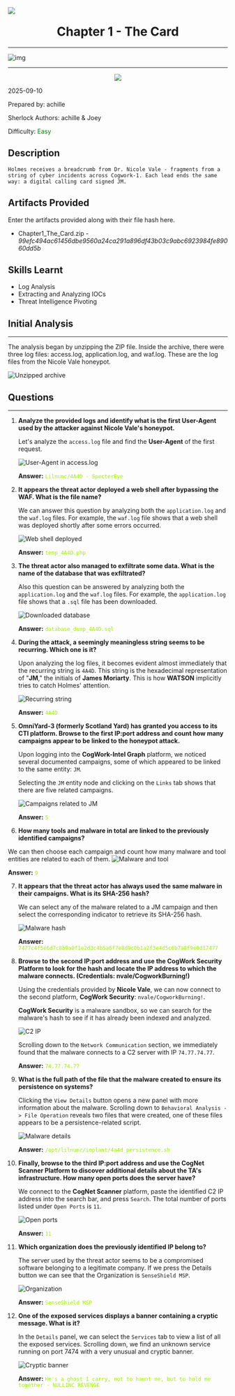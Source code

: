 <img src="./assets/banner.png" style="max-width: 100%; height: auto;" align=left />

# <center>Chapter 1 - The Card</center>

-----------

![img](./assets/ChallengeBanner.jpg)

-----------

<p align="center">
<img src="./Assets/The_Card.png" style="max-width: 49%;"/>
</p>

2025-09-10

Prepared by: achille

Sherlock Authors: achille & Joey

Difficulty: <font color="Green">Easy</font>

## Description

```
Holmes receives a breadcrumb from Dr. Nicole Vale - fragments from a string of cyber incidents across Cogwork-1. Each lead ends the same way: a digital calling card signed JM.
```

## Artifacts Provided

Enter the artifacts provided along with their file hash here.

- Chapter1_The_Card.zip - *99efc494ac61456dbe9560a24ca291a896df43b03c9abc6923984fe89060dd5b*

## Skills Learnt

* Log Analysis
* Extracting and Analyzing IOCs
* Threat Intelligence Pivoting

## Initial Analysis

----------

The analysis began by unzipping the ZIP file. Inside the archive, there were three log files: access.log, application.log, and waf.log. These are the log files from the Nicole Vale honeypot.

![Unzipped archive](./Assets/0_unzipped_archive.png)

## Questions

----------
1. **Analyze the provided logs and identify what is the first User-Agent used by the attacker against Nicole Vale's honeypot.**

	Let's analyze the `access.log` file and find the **User-Agent** of the first request.

	![User-Agent in access.log](./Assets/1_user_agent.png)
	
	**Answer:** <span style="color: #9FEF00;">`Lilnunc/4A4D - SpecterEye`</span>


2. **It appears the threat actor deployed a web shell after bypassing the WAF. What is the file name?**

	We can answer this question by analyzing both the `application.log` and the `waf.log` files. For example, the `waf.log` file shows that a web shell was deployed shortly after some errors occurred.

	![Web shell deployed](./Assets/2_webshell_filename.png)
	
	**Answer:** <span style="color: #9FEF00;">`temp_4A4D.php`</span>


3. **The threat actor also managed to exfiltrate some data. What is the name of the database that was exfiltrated?**

	Also this question can be answered by analyzing both the `application.log` and the `waf.log` files. For example, the `application.log` file shows that a `.sql` file has been downloaded.

	![Downloaded database](./Assets/3_dumped_database.png)
	
	**Answer:** <span style="color: #9FEF00;">`database_dump_4A4D.sql`</span>


4. **During the attack, a seemingly meaningless string seems to be recurring. Which one is it?**

	Upon analyzing the log files, it becomes evident almost immediately that the recurring string is `4A4D`. This string is the hexadecimal representation of "**JM**," the initials of **James Moriarty**. This is how **WATSON** implicitly tries to catch Holmes' attention.

	![Recurring string](./Assets/4_recurring_string.png)
	
	**Answer:** <span style="color: #9FEF00;">`4A4D`</span>


5. **OmniYard-3 (formerly Scotland Yard) has granted you access to its CTI platform. Browse to the first IP:port address and count how many campaigns appear to be linked to the honeypot attack.**

	Upon logging into the **CogWork-Intel Graph** platform, we noticed several documented campaigns, some of which appeared to be linked to the same entity: `JM`.
	
	Selecting the `JM` entity node and clicking on the `Links` tab shows that there are five related campaigns.
	
	![Campaigns related to JM](./assets/5_jm_campaigns.png)

	**Answer:** <span style="color: #9FEF00;">`5`</span>

6. **How many tools and malware in total are linked to the previously identified campaigns?**

  We can then choose each campaign and count how many malware and tool entities are related to each of them.  ![Malware and tool](./assets/6_malware_and_tool.png)

  **Answer:** <span style="color: #9FEF00;">`9`</span>


7. **It appears that the threat actor has always used the same malware in their campaigns. What is its SHA-256 hash?**

	We can select any of the malware related to a JM campaign and then select the corresponding indicator to retrieve its SHA-256 hash.

	![Malware hash](./assets/7_malware_hash.png)
	
	**Answer:** <span style="color: #9FEF00;">`7477c4f5e6d7c8b9a0f1e2d3c4b5a6f7e8d9c0b1a2f3e4d5c6b7a8f9e0d17477`</span>


8. **Browse to the second IP:port address and use the CogWork Security Platform to look for the hash and locate the IP address to which the malware connects. (Credentials: nvale/CogworkBurning!)**

	Using the credentials provided by **Nicole Vale**, we can now connect to the second platform, **CogWork Security**: `nvale/CogworkBurning!`.

	**CogWork Security** is a malware sandbox, so we can search for the malware's hash to see if it has already been indexed and analyzed.
	
	![C2 IP](./assets/8_c2_ip.png)
	
	Scrolling down to the `Network Communication` section, we immediately found that the malware connects to a C2 server with IP `74.77.74.77`.
	
	**Answer:** <span style="color: #9FEF00;">`74.77.74.77`</span>


9. **What is the full path of the file that the malware created to ensure its persistence on systems?**

	Clicking the `View Details` button opens a new panel with more information about the malware. Scrolling down to `Behavioral Analysis -> File Operation` reveals two files that were created, one of these files appears to be a persistence-related script.

	![Malware details](./assets/9_persistence.png)
	
	**Answer:** <span style="color: #9FEF00;">`/opt/lilnunc/implant/4a4d_persistence.sh`</span>


10. **Finally, browse to the third IP:port address and use the CogNet Scanner Platform to discover additional details about the TA's infrastructure. How many open ports does the server have?**

    We connect to the **CogNet Scanner** platform, paste the identified C2 IP address into the search bar, and press `Search`. The total number of ports listed under `Open Ports` is `11`.

    ![Open ports](./assets/10_open_ports.png)

    **Answer:** <span style="color: #9FEF00;">`11`</span>

11. **Which organization does the previously identified IP belong to?**

	The server used by the threat actor seems to be a compromised software belonging to a legitimate company. If we press the Details button we can see that the Organization is `SenseShield MSP`.

	![Organization](./assets/11_organization.png)
	
	**Answer:** <span style="color: #9FEF00;">`SenseShield MSP`</span>


12. **One of the exposed services displays a banner containing a cryptic message. What is it?**

	In the `Details` panel, we can select the `Services` tab to view a list of all the exposed services. Scrolling down, we find an unknown service running on port 7474 with a very unusual and cryptic banner.

	![Cryptic banner](./assets/12_banner.png)
	
	**Answer:** <span style="color: #9FEF00;">`He's a ghost I carry, not to haunt me, but to hold me together - NULLINC REVENGE`</span>

